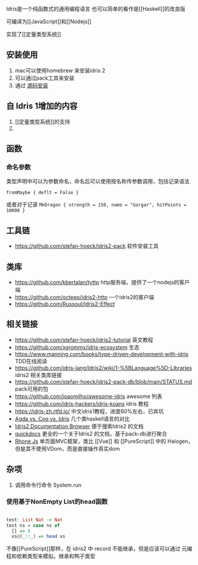 Idris是一个纯函数式的通用编程语言
也可以简单的看作是[[Haskell]]的改良版

可编译为[[JavaScript]]和[[Nodejs]]

实现了[[定量类型系统]]

## 安装使用
1. mac可以使用homebrew 来安装idris 2
2. 可以通过pack工具来安装
3. 通过 [源码安装](https://github.com/idris-lang/Idris2/blob/main/INSTALL.md)


## 自 Idris 1增加的内容
1.  [[定量类型系统]]的支持
2. 


## 函数
### 命名参数
类型声明中可以为参数命名，命名后可以使用按名称传参数调用，包括记录语法

`fromMaybe { deflt = False }`

或者对于记录
`MkDragon { strength = 150, name = "Gorgar", hitPoints = 10000 }`



## 工具链
- https://github.com/stefan-hoeck/idris2-pack 软件安装工具

## 类库
- https://github.com/kbertalan/tyttp http服务端，提供了一个nodejs的客户端
- https://github.com/octeep/idris2-http 一个idris2的客户端
- https://github.com/Russoul/Idris2-Effect

## 相关链接
- https://github.com/stefan-hoeck/idris2-tutorial 英文教程
- https://github.com/xgrommx/idris-ecosystem 生态
- https://www.manning.com/books/type-driven-development-with-idris TDD在线阅读
- https://github.com/idris-lang/Idris2/wiki/1-%5BLanguage%5D-Libraries  idris2 相关类库链接
- https://github.com/stefan-hoeck/idris2-pack-db/blob/main/STATUS.md pack可用的包
- https://github.com/joaomilho/awesome-idris awesome 列表
- https://github.com/idris-hackers/idris-koans idris 教程
- https://idris-zh.rtfd.io/ 中文idris1教程，进度60%左右，已弃坑
- [Agda vs. Coq vs. Idris](https://whatisrt.github.io/dependent-types/2020/02/18/agda-vs-coq-vs-idris.html)  几个类haskell语言的对比
- [Idris2 Documentation Browser](https://idris2docs.sinyax.net/) 便于搜索Idris2 的文档
- [quickdocs](https://idris2-quickdocs.surge.sh/) 更全的一个关于Idris2 的文档，基于pack-db进行聚合
- [Rhone Js](https://github.com/stefan-hoeck/idris2-rhone-js)  单页面MVC框架，类比 [[Vue]] 和 [[PureScript]] 中的 Halogen，但是其不使用VDom，而是直接操作真实dom

## 杂项
1. 调用命令行命令  System.run 

### 使用基于NonEmpty List的head函数
```haskell

test: List Nat -> Nat
test ns = case ns of
  [] => 0
  xs@(_::_) => head xs
```


不像[[PureScript]]那样，在 idris2 中 record 不能继承，但是应该可以通过 元编程和依赖类型来模拟。继承和鸭子类型
